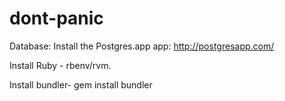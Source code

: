 dont-panic
==========

Database: Install the Postgres.app app: http://postgresapp.com/

Install Ruby - rbenv/rvm.

Install bundler- gem install bundler

